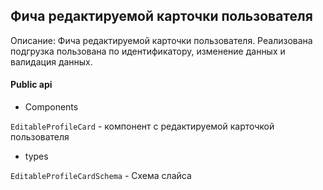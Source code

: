 ## Фича редактируемой карточки пользователя

Описание: Фича редактируемой карточки пользователя. Реализована подгрузка пользована по идентификатору, изменение данных и валидация данных.

#### Public api

-   Components

`EditableProfileCard` - компонент с редактируемой карточкой пользователя

-   types

`EditableProfileCardSchema` - Схема слайса
